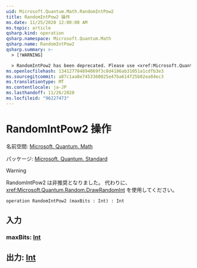 ```yaml
---
uid: Microsoft.Quantum.Math.RandomIntPow2
title: RandomIntPow2 操作
ms.date: 11/25/2020 12:00:00 AM
ms.topic: article
qsharp.kind: operation
qsharp.namespace: Microsoft.Quantum.Math
qsharp.name: RandomIntPow2
qsharp.summary: >-
  > [!WARNING]

  > RandomIntPow2 has been deprecated. Please use <xref:Microsoft.Quantum.Random.DrawRandomInt> instead.
ms.openlocfilehash: 134127704894069f3c8d4186ab31051a1cdfb3e3
ms.sourcegitcommit: a87c1aa8e7453360025e47ba614f25b02ea84ec3
ms.translationtype: MT
ms.contentlocale: ja-JP
ms.lasthandoff: 11/26/2020
ms.locfileid: "96227473"
---
```

# <a name="randomintpow2-operation"></a>RandomIntPow2 操作

名前空間: [Microsoft. Quantum. Math](xref:Microsoft.Quantum.Math)

パッケージ: [Microsoft. Quantum. Standard](https://nuget.org/packages/Microsoft.Quantum.Standard)


> [!WARNING]
> RandomIntPow2 は非推奨となりました。 代わりに、<xref:Microsoft.Quantum.Random.DrawRandomInt> を使用してください。



```qsharp
operation RandomIntPow2 (maxBits : Int) : Int
```


## <a name="input"></a>入力

### <a name="maxbits--int"></a>maxBits: [Int](xref:microsoft.quantum.lang-ref.int)





## <a name="output--int"></a>出力: [Int](xref:microsoft.quantum.lang-ref.int)

